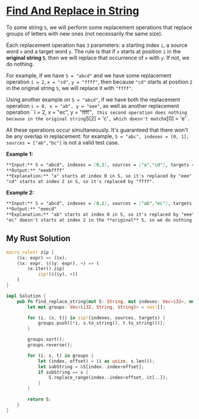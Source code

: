 # [Find And Replace in String](https://leetcode.com/problems/find-and-replace-in-string/)

To some string `S`, we will perform some replacement operations that replace groups of letters with new ones (not necessarily the same size).

Each replacement operation has `3` parameters: a starting index `i`, a source word `x` and a target word `y`. The rule is that if `x` starts at position `i` in the **original string `S`**, then we will replace that occurrence of `x` with `y`. If not, we do nothing.

For example, if we have `S = "abcd"` and we have some replacement operation `i = 2`, `x = "cd"`, `y = "ffff"`, then because `"cd"` starts at position `2` in the original string `S`, we will replace it with `"ffff"`.

Using another example on `S = "abcd"`, if we have both the replacement operation `i = 0, x = "ab", y = "eee"`, as well as another replacement operation ``i = 2, x = "ec", y = "ffff"`, this second operation does nothing because in the original string`S[2] = 'c'`, which doesn't match`x[0] = 'e'`.

All these operations occur simultaneously. It's guaranteed that there won't be any overlap in replacement: for example, `S = "abc", indexes = [0, 1], sources = ["ab","bc"]` is not a valid test case.

**Example 1:**

```md
**Input:** S = "abcd", indexes = [0,2], sources = ["a","cd"], targets = ["eee","ffff"]
**Output:** "eeebffff"
**Explanation:** "a" starts at index 0 in S, so it's replaced by "eee".
"cd" starts at index 2 in S, so it's replaced by "ffff".
```

**Example 2:**

```md
**Input:** S = "abcd", indexes = [0,2], sources = ["ab","ec"], targets = ["eee","ffff"]
**Output:** "eeecd"
**Explanation:** "ab" starts at index 0 in S, so it's replaced by "eee".
"ec" doesn't starts at index 2 in the **original** S, so we do nothing.
```

## My Rust Solution

```rust
macro_rules! zip {
    ($x: expr) => ($x);
    ($x: expr, $($y: expr), +) => (
        $x.iter().zip(
            zip!($($y), +))
    )
}

impl Solution {
    pub fn find_replace_string(mut S: String, mut indexes: Vec<i32>, mut sources: Vec<String>, mut targets: Vec<String>) -> String {
        let mut groups: Vec<(i32, String, String)> = vec![];

        for (i, (s, t)) in zip!(indexes, sources, targets) {
            groups.push((*i, s.to_string(), t.to_string()));
        }

        groups.sort();
        groups.reverse();

        for (i, s, t) in groups {
            let (index, offset) = (i as usize, s.len());
            let subString = &S[index..index+offset];
            if subString == s {
                S.replace_range(index..index+offset, &t[..]);
            }
        }

        return S;
    }
}
```
